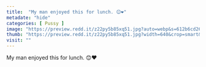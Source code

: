 ```yaml
---
title:  "My man enjoyed this for lunch. 😊❤️"
metadate: "hide"
categories: [ Pussy ]
image: "https://preview.redd.it/z22py5b85xq51.jpg?auto=webp&s=612b6cd26414f5991bd1a0641787b6e01eab7d57"
thumb: "https://preview.redd.it/z22py5b85xq51.jpg?width=640&crop=smart&auto=webp&s=b82e1dedb3a5d222a9c8a02f8625b8b6866d834b"
visit: ""
---
```

My man enjoyed this for lunch. 😊❤️
